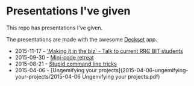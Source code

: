 # Presentations I've given

This repo has presentations I've given.

The presentations are made with the awesome [Deckset](http://www.decksetapp.com/) app.

* 2015-11-17 - ['Making it in the biz' - Talk to current RRC BIT students](2015-11-17-rrc/rrc.pdf)
* 2015-09-30 - [Mini-code retreat](2015-09-30-code-retreat/2015-09-30-code-retreat.pdf)
* 2015-08-21 - [Stupid command line tricks](2015-08-21-stupid-command-line-tricks/stupid_command_line_tricks.pdf)
* 2015-04-06 - [Ungemifying your projects](2015-04-06-ungemifying-your-projects/2015-04-06 Ungemifying your projects.pdf)
